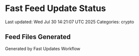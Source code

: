# Fast Feed Update Status
Last updated: Wed Jul 30 14:21:07 UTC 2025
Categories: crypto

## Feed Files Generated

Generated by Fast Updates Workflow
